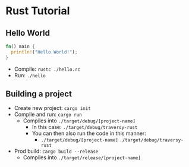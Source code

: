 # Rust Tutorial

## Hello World

```rust
fn() main {
  println!("Hello World!");
}
```

- Compile: `rustc ./hello.rc`
- Run: `./hello`


## Building a project

- Create new project: `cargo init`
- Compile and run: `cargo run`
  - Compiles into `./target/debug/[project-name]`
    - In this case: `./target/debug/traversy-rust`
    - You can then also run the code in this manner:
      - `./target/debug/[project-name]` `./target/debug/traversy-rust`
- Prod build: `cargo build --release`
  - Compiles into `./target/release/[project-name]`

